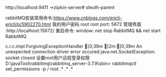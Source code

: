http://localhost:9411     ->zipkin-server# sleuth-parent

rabbitMQ安装常用命令:https://www.cnblogs.com/ericli-ericli/p/5902270.html
	我的用户密码	root root
	port:	5672
	管理界面	:http://localhost:15672/
	重启命令:
		window:	net stop RabbitMQ && net start RabbitMQ

c.r.c.impl.ForgivingExceptionHandler    [0;39m [2m:[0;39m An unexpected connection driver error occured
java.net.SocketException: socket closed
设置root用户远程登录权限	
D:\javaTool\rabbitmq\rabbitmq_server-3.7.9\sbin> rabbitmqctl set_permissions -p / root .* .* .*

